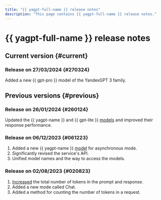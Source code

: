 ```yaml
---
title: "{{ yagpt-full-name }} release notes"
description: "This page contains {{ yagpt-full-name }} release notes."
---
```


# {{ yagpt-full-name }} release notes

## Current version {#current}

### Release on 27/03/2024 {#270324}

Added a new {{ gpt-pro }} model of the YandexGPT 3 family.

## Previous versions {#previous}

### Release on 26/01/2024 {#260124}

Updated the {{ yagpt-name }} and {{ gpt-lite }} [models](concepts/models.md) and improved their response performance.

### Release on 06/12/2023 {#061223}

1. Added a new {{ yagpt-name }} [model](concepts/models.md) for asynchronous mode.
1. Significantly revised the service's API.
1. Unified model names and the way to access the models.

### Release on 02/08/2023 {#020823}

1. [Increased](concepts/limits.md) the total number of tokens in the prompt and response.
1. Added a new mode called Chat.
1. Added a method for counting the number of tokens in a request.
